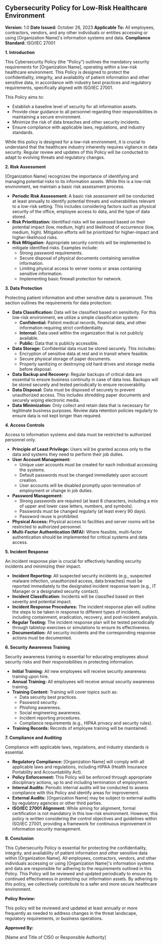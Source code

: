 ## Cybersecurity Policy for Low-Risk Healthcare Environment

**Version:** 1.0
**Date Issued:** October 26, 2023
**Applicable To:** All employees, contractors, vendors, and any other individuals or entities accessing or using [Organization Name]'s information systems and data.
**Compliance Standard:** ISO/IEC 27001

**1. Introduction**

This Cybersecurity Policy (the "Policy") outlines the mandatory security requirements for [Organization Name], operating within a low-risk healthcare environment. This Policy is designed to protect the confidentiality, integrity, and availability of patient information and other sensitive data, in accordance with industry best practices and regulatory requirements, specifically aligned with ISO/IEC 27001.

This Policy aims to:

*   Establish a baseline level of security for all information assets.
*   Provide clear guidance to all personnel regarding their responsibilities in maintaining a secure environment.
*   Minimize the risk of data breaches and other security incidents.
*   Ensure compliance with applicable laws, regulations, and industry standards.

While this policy is designed for a low-risk environment, it is crucial to understand that the healthcare industry inherently requires vigilance in data security. Regular review and updates of this Policy will be conducted to adapt to evolving threats and regulatory changes.

**2. Risk Assessment**

[Organization Name] recognizes the importance of identifying and managing potential risks to its information assets. While this is a low-risk environment, we maintain a basic risk assessment process.

*   **Periodic Risk Assessment:** A basic risk assessment will be conducted at least annually to identify potential threats and vulnerabilities relevant to a low-risk setting. This includes considering factors such as physical security of the office, employee access to data, and the type of data stored.
*   **Risk Prioritization:** Identified risks will be assessed based on their potential impact (low, medium, high) and likelihood of occurrence (low, medium, high). Mitigation efforts will be prioritized for higher-impact and higher-likelihood risks.
*   **Risk Mitigation:** Appropriate security controls will be implemented to mitigate identified risks. Examples include:
    *   Strong password requirements.
    *   Secure disposal of physical documents containing sensitive information.
    *   Limiting physical access to server rooms or areas containing sensitive information.
    *   Implementing basic firewall protection for network.

**3. Data Protection**

Protecting patient information and other sensitive data is paramount.  This section outlines the requirements for data protection:

*   **Data Classification:**  Data will be classified based on sensitivity.  For this low-risk environment, we utilize a simple classification system:
    *   **Confidential:** Patient medical records, financial data, and other information requiring strict confidentiality.
    *   **Internal:** Data used within the organization that is not publicly available.
    *   **Public:** Data that is publicly accessible.
*   **Data Storage:**  Confidential data must be stored securely.  This includes:
    *   Encryption of sensitive data at rest and in transit where feasible.
    *   Secure physical storage of paper documents.
    *   Properly sanitizing or destroying old hard drives and storage media before disposal.
*   **Data Backup and Recovery:** Regular backups of critical data are essential to ensure business continuity in case of data loss. Backups will be stored securely and tested periodically to ensure recoverability.
*   **Data Disposal:** Data must be disposed of securely to prevent unauthorized access.  This includes shredding paper documents and securely wiping electronic media.
*   **Data Minimization:**  Only collect and retain data that is necessary for legitimate business purposes.  Review data retention policies regularly to ensure data is not kept longer than required.

**4. Access Controls**

Access to information systems and data must be restricted to authorized personnel only.

*   **Principle of Least Privilege:** Users will be granted access only to the data and systems they need to perform their job duties.
*   **User Account Management:**
    *   Unique user accounts must be created for each individual accessing the systems.
    *   Default passwords must be changed immediately upon account creation.
    *   User accounts will be disabled promptly upon termination of employment or change in job duties.
*   **Password Management:**
    *   Strong passwords are required (at least 8 characters, including a mix of upper and lower case letters, numbers, and symbols).
    *   Passwords must be changed regularly (at least every 90 days).
    *   Password reuse is prohibited.
*   **Physical Access:** Physical access to facilities and server rooms will be restricted to authorized personnel.
*   **Multi-Factor Authentication (MFA):** Where feasible, multi-factor authentication should be implemented for critical systems and data access.

**5. Incident Response**

An incident response plan is crucial for effectively handling security incidents and minimizing their impact.

*   **Incident Reporting:** All suspected security incidents (e.g., suspected malware infection, unauthorized access, data breaches) must be reported immediately to the designated incident response team (e.g., IT Manager or a designated security contact).
*   **Incident Classification:** Incidents will be classified based on their severity and potential impact.
*   **Incident Response Procedures:** The incident response plan will outline the steps to be taken in response to different types of incidents, including containment, eradication, recovery, and post-incident analysis.
*   **Regular Testing:** The incident response plan will be tested periodically through tabletop exercises or simulations to ensure its effectiveness.
*   **Documentation:** All security incidents and the corresponding response actions must be documented.

**6. Security Awareness Training**

Security awareness training is essential for educating employees about security risks and their responsibilities in protecting information.

*   **Initial Training:** All new employees will receive security awareness training upon hire.
*   **Annual Training:**  All employees will receive annual security awareness training.
*   **Training Content:**  Training will cover topics such as:
    *   Data security best practices.
    *   Password security.
    *   Phishing awareness.
    *   Social engineering awareness.
    *   Incident reporting procedures.
    *   Compliance requirements (e.g., HIPAA privacy and security rules).
*   **Training Records:** Records of employee training will be maintained.

**7. Compliance and Auditing**

Compliance with applicable laws, regulations, and industry standards is essential.

*   **Regulatory Compliance:** [Organization Name] will comply with all applicable laws and regulations, including HIPAA (Health Insurance Portability and Accountability Act).
*   **Policy Enforcement:**  This Policy will be enforced through appropriate disciplinary actions, up to and including termination of employment.
*   **Internal Audits:** Periodic internal audits will be conducted to assess compliance with this Policy and identify areas for improvement.
*   **External Audits:** [Organization Name] may be subject to external audits by regulatory agencies or other third parties.
*   **ISO/IEC 27001 Alignment:** While aiming for alignment, formal certification is not mandatory in this low-risk environment.  However, this policy is written considering the control objectives and guidelines within ISO/IEC 27001, providing a framework for continuous improvement in information security management.

**8. Conclusion**

This Cybersecurity Policy is essential for protecting the confidentiality, integrity, and availability of patient information and other sensitive data within [Organization Name]. All employees, contractors, vendors, and other individuals accessing or using [Organization Name]'s information systems and data are responsible for adhering to the requirements outlined in this Policy. This Policy will be reviewed and updated periodically to ensure its continued effectiveness in protecting our information assets.  By adhering to this policy, we collectively contribute to a safer and more secure healthcare environment.

**Policy Review:**

This policy will be reviewed and updated at least annually or more frequently as needed to address changes in the threat landscape, regulatory requirements, or business operations.

**Approved By:**

[Name and Title of CISO or Responsible Authority]
